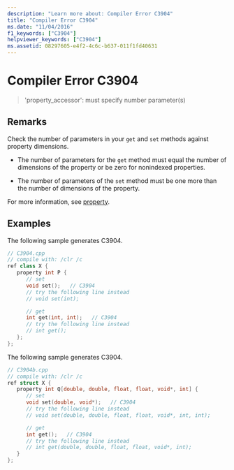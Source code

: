 ```yaml
---
description: "Learn more about: Compiler Error C3904"
title: "Compiler Error C3904"
ms.date: "11/04/2016"
f1_keywords: ["C3904"]
helpviewer_keywords: ["C3904"]
ms.assetid: 08297605-e4f2-4c6c-b637-011f1fd40631
---
```

# Compiler Error C3904

> 'property_accessor': must specify number parameter(s)

## Remarks

Check the number of parameters in your `get` and `set` methods against property dimensions.

- The number of parameters for the `get` method must equal the number of dimensions of the property or be zero for nonindexed properties.

- The number of parameters of the `set` method must be one more than the number of dimensions of the property.

For more information, see [property](../../extensions/property-cpp-component-extensions.md).

## Examples

The following sample generates C3904.

```cpp
// C3904.cpp
// compile with: /clr /c
ref class X {
   property int P {
      // set
      void set();   // C3904
      // try the following line instead
      // void set(int);

      // get
      int get(int, int);   // C3904
      // try the following line instead
      // int get();
   };
};
```

The following sample generates C3904.

```cpp
// C3904b.cpp
// compile with: /clr /c
ref struct X {
   property int Q[double, double, float, float, void*, int] {
      // set
      void set(double, void*);   // C3904
      // try the following line instead
      // void set(double, double, float, float, void*, int, int);

      // get
      int get();   // C3904
      // try the following line instead
      // int get(double, double, float, float, void*, int);
   }
};
```
